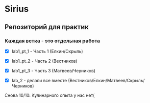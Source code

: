 ﻿# Sirius

## Репозиторий для практик

### Каждая ветка - это отдельная работа

- [x] lab1_pt_1 - Часть 1 (Елкин/Скрыль)

- [x] lab1_pt_2 - Часть 2 (Вестников)

- [x] lab1_pt_3 - Часть 3 (Матвеев/Черников)

- [x] lab_2 - делали все вместе (Вестников/Елкин/Матвеев/Скрыль/Черников)

Снова 10/10. Кулинарного опыта у нас нет(
